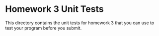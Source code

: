 Homework 3 Unit Tests
===

This directory contains the unit tests for homework 3 that you can use to test 
your program before you submit. 